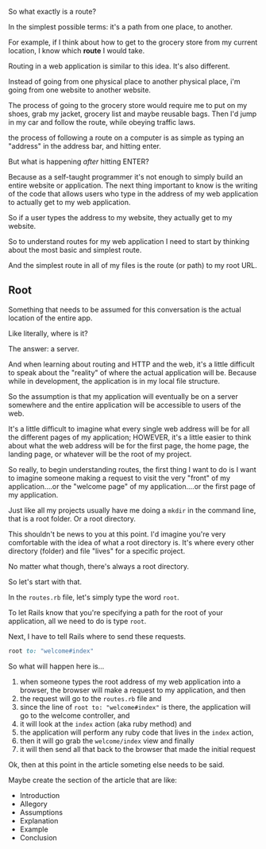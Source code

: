 So what exactly is a route? 

In the simplest possible terms: it's a path from one place, to another. 

For example, if I think about how to get to the grocery store from my current location, I know which **route** I would take. 

Routing in a web application is similar to this idea. It's also different. 

Instead of going from one physical place to another physical place, i'm going from one website to another website. 

The process of going to the grocery store would require me to put on my shoes, grab my jacket, grocery list and maybe reusable bags. Then I'd jump in my car and follow the route, while obeying traffic laws. 

the process of following a route on a computer is as simple as typing an "address" in the address bar, and hitting enter. 

But what is happening _after_ hitting ENTER? 

Because as a self-taught programmer it's not enough to simply build an entire website or application. The next thing important to know is the writing of the code that allows users who type in the address of my web application to actually get to my web application. 

So if a user types the address to my website, they actually get to my website. 

So to understand routes for my web application I need to start by thinking about the most basic and simplest route. 

And the simplest route in all of my files is the route (or path) to my root URL. 

## Root

Something that needs to be assumed for this conversation is the actual location of the entire app. 

Like literally, where is it? 

The answer: a server. 

And when learning about routing and HTTP and the web, it's a little difficult to speak about the "reality" of where the actual application will be. Because while in development, the application is in my local file structure. 

So the assumption is that my application will eventually be on a server somewhere and the entire application will be accessible to users of the web. 

It's a little difficult to imagine what every single web address will be for all the different pages of my application; HOWEVER, it's a little easier to think about what the web address will be for the first page, the home page, the landing page, or whatever will be the root of my project. 

So really, to begin understanding routes, the first thing I want to do is I want to imagine someone making a request to visit the very "front" of my application....or the "welcome page" of my application....or the first page of my application. 

Just like all my projects usually have me doing a `mkdir` in the command line, that is a root folder. Or a root directory. 

This shouldn't be news to you at this point. I'd imagine you're very comfortable with the idea of what a root directory is. It's where every other directory (folder) and file "lives" for a specific project. 

No matter what though, there's always a root directory. 

So let's start with that. 

In the `routes.rb` file, let's simply type the word `root`. 

To let Rails know that you're specifying a path for the root of your application, all we need to do is type `root`. 

Next, I have to tell Rails where to send these requests. 

```ruby
root to: "welcome#index"
```

So what will happen here is...

1. when someone types the root address of my web application into a browser, the browser will make a request to my application, and then
2. the request will go to the `routes.rb` file and 
3. since the line of `root to: "welcome#index"` is there, the application will go to the welcome controller, and 
4. it will look at the `index` action (aka ruby method) and
5. the application will perform any ruby code that lives in the `index` action, 
6. then it will go grab the `welcome/index` view and finally 
7. it will then send all that back to the browser that made the initial request


Ok, then at this point in the article someting else needs to be said. 

Maybe create the section of the article that are like: 

- Introduction
- Allegory
- Assumptions
- Explanation
- Example
- Conclusion

